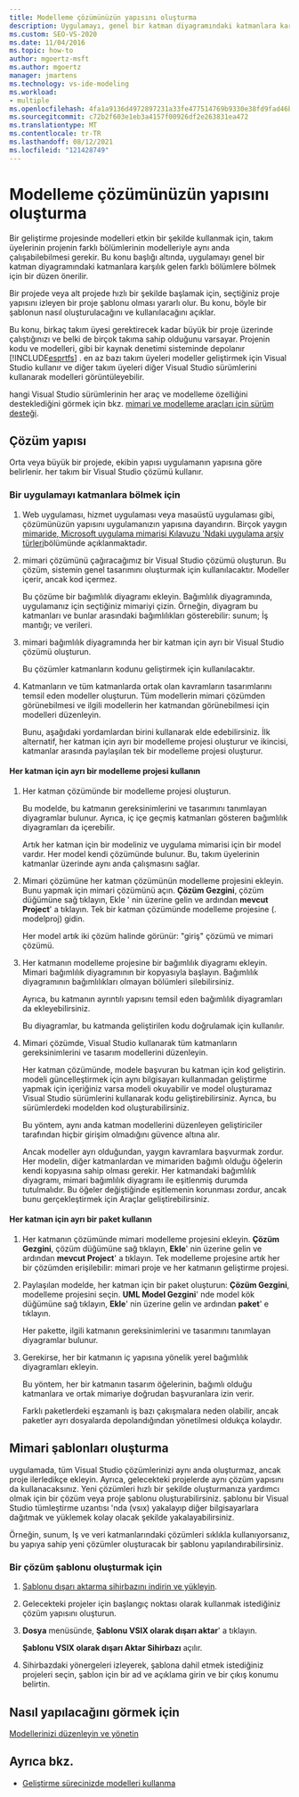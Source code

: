 ```yaml
---
title: Modelleme çözümünüzün yapısını oluşturma
description: Uygulamayı, genel bir katman diyagramındaki katmanlara karşılık gelen farklı bölümlere bölmek için modelleme şeması öğrenin.
ms.custom: SEO-VS-2020
ms.date: 11/04/2016
ms.topic: how-to
author: mgoertz-msft
ms.author: mgoertz
manager: jmartens
ms.technology: vs-ide-modeling
ms.workload:
- multiple
ms.openlocfilehash: 4fa1a9136d4972897231a33fe477514769b9330e38fd9fad46bac196624c5278
ms.sourcegitcommit: c72b2f603e1eb3a4157f00926df2e263831ea472
ms.translationtype: MT
ms.contentlocale: tr-TR
ms.lasthandoff: 08/12/2021
ms.locfileid: "121428749"
---
```

# <a name="structure-your-modeling-solution"></a>Modelleme çözümünüzün yapısını oluşturma

Bir geliştirme projesinde modelleri etkin bir şekilde kullanmak için, takım üyelerinin projenin farklı bölümlerinin modelleriyle aynı anda çalışabilebilmesi gerekir. Bu konu başlığı altında, uygulamayı genel bir katman diyagramındaki katmanlara karşılık gelen farklı bölümlere bölmek için bir düzen önerilir.

Bir projede veya alt projede hızlı bir şekilde başlamak için, seçtiğiniz proje yapısını izleyen bir proje şablonu olması yararlı olur. Bu konu, böyle bir şablonun nasıl oluşturulacağını ve kullanılacağını açıklar.

Bu konu, birkaç takım üyesi gerektirecek kadar büyük bir proje üzerinde çalıştığınızı ve belki de birçok takıma sahip olduğunu varsayar. Projenin kodu ve modelleri, gibi bir kaynak denetimi sisteminde depolanır [!INCLUDE[esprtfs](../code-quality/includes/esprtfs_md.md)] . en az bazı takım üyeleri modeller geliştirmek için Visual Studio kullanır ve diğer takım üyeleri diğer Visual Studio sürümlerini kullanarak modelleri görüntüleyebilir.

hangi Visual Studio sürümlerinin her araç ve modelleme özelliğini desteklediğini görmek için bkz. [mimari ve modelleme araçları için sürüm desteği](../modeling/analyze-and-model-your-architecture.md#VersionSupport).

## <a name="solution-structure"></a>Çözüm yapısı

Orta veya büyük bir projede, ekibin yapısı uygulamanın yapısına göre belirlenir. her takım bir Visual Studio çözümü kullanır.

### <a name="to-divide-an-application-into-layers"></a>Bir uygulamayı katmanlara bölmek için

1. Web uygulaması, hizmet uygulaması veya masaüstü uygulaması gibi, çözümünüzün yapısını uygulamanızın yapısına dayandırın. Birçok yaygın [mimaride, Microsoft uygulama mimarisi Kılavuzu 'Ndaki uygulama arşiv türleri](/previous-versions/msp-n-p/ee658107(v=pandp.10))bölümünde açıklanmaktadır.

2. mimari çözümünü çağıracağımız bir Visual Studio çözümü oluşturun. Bu çözüm, sistemin genel tasarımını oluşturmak için kullanılacaktır. Modeller içerir, ancak kod içermez.

   Bu çözüme bir bağımlılık diyagramı ekleyin. Bağımlılık diyagramında, uygulamanız için seçtiğiniz mimariyi çizin. Örneğin, diyagram bu katmanları ve bunlar arasındaki bağımlılıkları gösterebilir: sunum; İş mantığı; ve verileri.

4. mimari bağımlılık diyagramında her bir katman için ayrı bir Visual Studio çözümü oluşturun.

   Bu çözümler katmanların kodunu geliştirmek için kullanılacaktır.

5. Katmanların ve tüm katmanlarda ortak olan kavramların tasarımlarını temsil eden modeller oluşturun. Tüm modellerin mimari çözümden görünebilmesi ve ilgili modellerin her katmandan görünebilmesi için modelleri düzenleyin.

   Bunu, aşağıdaki yordamlardan birini kullanarak elde edebilirsiniz. İlk alternatif, her katman için ayrı bir modelleme projesi oluşturur ve ikincisi, katmanlar arasında paylaşılan tek bir modelleme projesi oluşturur.

#### <a name="use-a-separate-modeling-project-for-each-layer"></a>Her katman için ayrı bir modelleme projesi kullanın

1. Her katman çözümünde bir modelleme projesi oluşturun.

   Bu modelde, bu katmanın gereksinimlerini ve tasarımını tanımlayan diyagramlar bulunur. Ayrıca, iç içe geçmiş katmanları gösteren bağımlılık diyagramları da içerebilir.

   Artık her katman için bir modeliniz ve uygulama mimarisi için bir model vardır. Her model kendi çözümünde bulunur. Bu, takım üyelerinin katmanlar üzerinde aynı anda çalışmasını sağlar.

2. Mimari çözümüne her katman çözümünün modelleme projesini ekleyin. Bunu yapmak için mimari çözümünü açın. **Çözüm Gezgini**, çözüm düğümüne sağ tıklayın, Ekle ' nin üzerine gelin ve ardından **mevcut Project**' a tıklayın. Tek bir katman çözümünde modelleme projesine (. modelproj) gidin.

   Her model artık iki çözüm halinde görünür: "giriş" çözümü ve mimari çözümü.

3. Her katmanın modelleme projesine bir bağımlılık diyagramı ekleyin. Mimari bağımlılık diyagramının bir kopyasıyla başlayın. Bağımlılık diyagramının bağımlılıkları olmayan bölümleri silebilirsiniz.

   Ayrıca, bu katmanın ayrıntılı yapısını temsil eden bağımlılık diyagramları da ekleyebilirsiniz.

   Bu diyagramlar, bu katmanda geliştirilen kodu doğrulamak için kullanılır.

4. Mimari çözümde, Visual Studio kullanarak tüm katmanların gereksinimlerini ve tasarım modellerini düzenleyin.

   Her katman çözümünde, modele başvuran bu katman için kod geliştirin. modeli güncelleştirmek için aynı bilgisayarı kullanmadan geliştirme yapmak için içeriğiniz varsa modeli okuyabilir ve model oluşturamaz Visual Studio sürümlerini kullanarak kodu geliştirebilirsiniz. Ayrıca, bu sürümlerdeki modelden kod oluşturabilirsiniz.

   Bu yöntem, aynı anda katman modellerini düzenleyen geliştiriciler tarafından hiçbir girişim olmadığını güvence altına alır.

   Ancak modeller ayrı olduğundan, yaygın kavramlara başvurmak zordur. Her modelin, diğer katmanlardan ve mimariden bağımlı olduğu öğelerin kendi kopyasına sahip olması gerekir. Her katmandaki bağımlılık diyagramı, mimari bağımlılık diyagramı ile eşitlenmiş durumda tutulmalıdır. Bu öğeler değiştiğinde eşitlemenin korunması zordur, ancak bunu gerçekleştirmek için Araçlar geliştirebilirsiniz.

#### <a name="use-a-separate-package-for-each-layer"></a>Her katman için ayrı bir paket kullanın

1. Her katmanın çözümünde mimari modelleme projesini ekleyin. **Çözüm Gezgini**, çözüm düğümüne sağ tıklayın, **Ekle**' nin üzerine gelin ve ardından **mevcut Project**' a tıklayın. Tek modelleme projesine artık her bir çözümden erişilebilir: mimari proje ve her katmanın geliştirme projesi.

2. Paylaşılan modelde, her katman için bir paket oluşturun: **Çözüm Gezgini**, modelleme projesini seçin. **UML Model Gezgini**' nde model kök düğümüne sağ tıklayın, **Ekle**' nin üzerine gelin ve ardından **paket**' e tıklayın.

   Her pakette, ilgili katmanın gereksinimlerini ve tasarımını tanımlayan diyagramlar bulunur.

3. Gerekirse, her bir katmanın iç yapısına yönelik yerel bağımlılık diyagramları ekleyin.

   Bu yöntem, her bir katmanın tasarım öğelerinin, bağımlı olduğu katmanlara ve ortak mimariye doğrudan başvuranlara izin verir.

   Farklı paketlerdeki eşzamanlı iş bazı çakışmalara neden olabilir, ancak paketler ayrı dosyalarda depolandığından yönetilmesi oldukça kolaydır.

## <a name="create-architecture-templates"></a>Mimari şablonları oluşturma

uygulamada, tüm Visual Studio çözümlerinizi aynı anda oluşturmaz, ancak proje ilerledikçe ekleyin. Ayrıca, gelecekteki projelerde aynı çözüm yapısını da kullanacaksınız. Yeni çözümleri hızlı bir şekilde oluşturmanıza yardımcı olmak için bir çözüm veya proje şablonu oluşturabilirsiniz. şablonu bir Visual Studio tümleştirme uzantısı 'nda (vsıx) yakalayıp diğer bilgisayarlara dağıtmak ve yüklemek kolay olacak şekilde yakalayabilirsiniz.

Örneğin, sunum, Iş ve veri katmanlarındaki çözümleri sıklıkla kullanıyorsanız, bu yapıya sahip yeni çözümler oluşturacak bir şablonu yapılandırabilirsiniz.

### <a name="to-create-a-solution-template"></a>Bir çözüm şablonu oluşturmak için

1. [Şablonu dışarı aktarma sihirbazını indirin ve yükleyin](https://marketplace.visualstudio.com/items?itemName=VisualStudioProductTeam.ExportTemplateWizard).

2. Gelecekteki projeler için başlangıç noktası olarak kullanmak istediğiniz çözüm yapısını oluşturun.

3. **Dosya** menüsünde, **Şablonu VSIX olarak dışarı aktar**' a tıklayın.

   **Şablonu VSIX olarak dışarı Aktar Sihirbazı** açılır.

4. Sihirbazdaki yönergeleri izleyerek, şablona dahil etmek istediğiniz projeleri seçin, şablon için bir ad ve açıklama girin ve bir çıkış konumu belirtin.

## <a name="watch-a-video"></a>Nasıl yapılacağını görmek için

[Modellerinizi düzenleyin ve yönetin](https://channel9.msdn.com/blogs/clinted/uml-with-vs-2010-part-9-organizing-and-managing-your-models)

## <a name="see-also"></a>Ayrıca bkz.

- [Geliştirme sürecinizde modelleri kullanma](../modeling/use-models-in-your-development-process.md)
